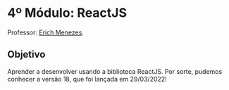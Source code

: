 # 4º Módulo: ReactJS
Professor: [Erich Menezes](https://github.com/menezee).

## Objetivo
Aprender a desenvolver usando a biblioteca ReactJS. Por sorte, pudemos conhecer a versão 18, que foi lançada em 29/03/2022!
